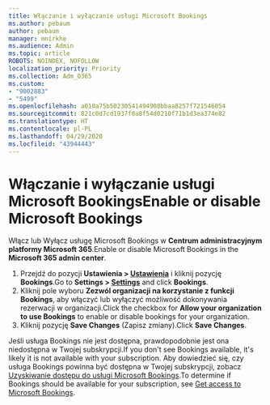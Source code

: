 ```yaml
---
title: Włączanie i wyłączanie usługi Microsoft Bookings
ms.author: pebaum
author: pebaum
manager: mnirkhe
ms.audience: Admin
ms.topic: article
ROBOTS: NOINDEX, NOFOLLOW
localization_priority: Priority
ms.collection: Adm_O365
ms.custom:
- "9002883"
- "5499"
ms.openlocfilehash: a010a75b50230541494908bbaa8257f721546054
ms.sourcegitcommit: 821c0d7cd1937f0a8f54d0210f71b1d3ea374e82
ms.translationtype: HT
ms.contentlocale: pl-PL
ms.lasthandoff: 04/29/2020
ms.locfileid: "43944443"
---
```

# <a name="enable-or-disable-microsoft-bookings"></a><span data-ttu-id="bd77f-102">Włączanie i wyłączanie usługi Microsoft Bookings</span><span class="sxs-lookup"><span data-stu-id="bd77f-102">Enable or disable Microsoft Bookings</span></span>

<span data-ttu-id="bd77f-103">Włącz lub Wyłącz usługę Microsoft Bookings w **Centrum administracyjnym platformy Microsoft 365**.</span><span class="sxs-lookup"><span data-stu-id="bd77f-103">Enable or disable Microsoft Bookings in the **Microsoft 365 admin center**.</span></span>

1. <span data-ttu-id="bd77f-104">Przejdź do pozycji **Ustawienia > [Ustawienia](https://admin.microsoft.com/Adminportal/Home?source=applauncher#/Settings/Services)** i kliknij pozycję **Bookings**.</span><span class="sxs-lookup"><span data-stu-id="bd77f-104">Go to **Settings > [Settings](https://admin.microsoft.com/Adminportal/Home?source=applauncher#/Settings/Services)** and click **Bookings**.</span></span>
2. <span data-ttu-id="bd77f-105">Kliknij pole wyboru **Zezwól organizacji na korzystanie z funkcji Bookings**, aby włączyć lub wyłączyć możliwość dokonywania rezerwacji w organizacji.</span><span class="sxs-lookup"><span data-stu-id="bd77f-105">Click the checkbox for **Allow your organization to use Bookings** to enable or disable bookings for your organization.</span></span>
3. <span data-ttu-id="bd77f-106">Kliknij pozycję **Save Changes** (Zapisz zmiany).</span><span class="sxs-lookup"><span data-stu-id="bd77f-106">Click **Save Changes**.</span></span>

<span data-ttu-id="bd77f-107">Jeśli usługa Bookings nie jest dostępna, prawdopodobnie jest ona niedostępna w Twojej subskrypcji.</span><span class="sxs-lookup"><span data-stu-id="bd77f-107">If you don't see Bookings available, it's likely it is not available with your subscription.</span></span> <span data-ttu-id="bd77f-108">Aby dowiedzieć się, czy usługa Bookings powinna być dostępna w Twojej subskrypcji, zobacz [Uzyskiwanie dostępu do usługi Microsoft Bookings](https://support.microsoft.com/pl-PL/office/get-access-to-microsoft-bookings-5382dc07-aaa5-45c9-8767-502333b214ce).</span><span class="sxs-lookup"><span data-stu-id="bd77f-108">To determine if Bookings should be available for your subscription, see [Get access to Microsoft Bookings](https://support.microsoft.com/pl-PL/office/get-access-to-microsoft-bookings-5382dc07-aaa5-45c9-8767-502333b214ce).</span></span>
